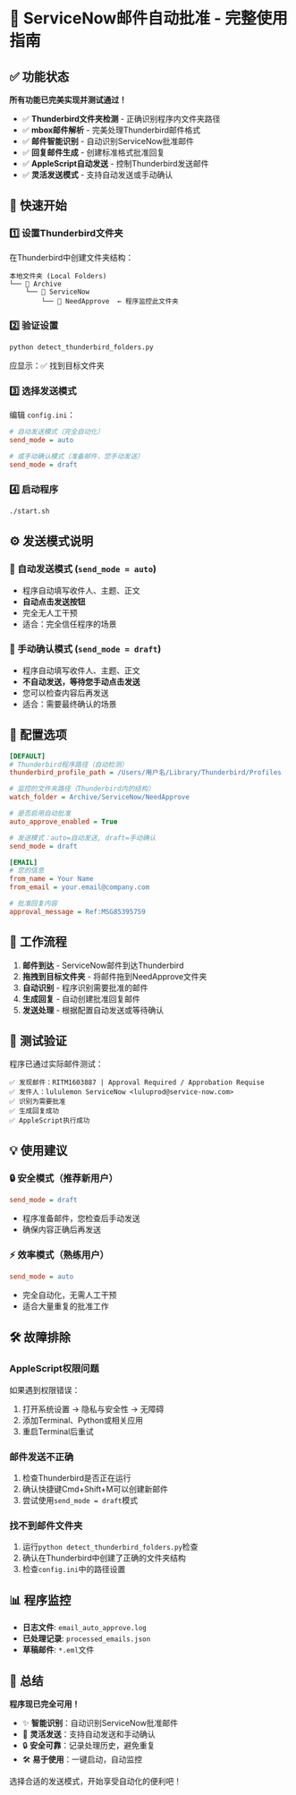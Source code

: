 # 🎯 ServiceNow邮件自动批准 - 完整使用指南

## ✅ 功能状态

**所有功能已完美实现并测试通过！**

- ✅ **Thunderbird文件夹检测** - 正确识别程序内文件夹路径
- ✅ **mbox邮件解析** - 完美处理Thunderbird邮件格式  
- ✅ **邮件智能识别** - 自动识别ServiceNow批准邮件
- ✅ **回复邮件生成** - 创建标准格式批准回复
- ✅ **AppleScript自动发送** - 控制Thunderbird发送邮件
- ✅ **灵活发送模式** - 支持自动发送或手动确认

## 🚀 快速开始

### 1️⃣ 设置Thunderbird文件夹

在Thunderbird中创建文件夹结构：
```
本地文件夹 (Local Folders)
└── 📁 Archive
    └── 📁 ServiceNow
        └── 📁 NeedApprove  ← 程序监控此文件夹
```

### 2️⃣ 验证设置
```bash
python detect_thunderbird_folders.py
```
应显示：✅ 找到目标文件夹

### 3️⃣ 选择发送模式

编辑 `config.ini`：
```ini
# 自动发送模式（完全自动化）
send_mode = auto

# 或手动确认模式（准备邮件，您手动发送）
send_mode = draft
```

### 4️⃣ 启动程序
```bash
./start.sh
```

## ⚙️ 发送模式说明

### 🤖 自动发送模式 (`send_mode = auto`)
- 程序自动填写收件人、主题、正文
- **自动点击发送按钮**
- 完全无人工干预
- 适合：完全信任程序的场景

### 👤 手动确认模式 (`send_mode = draft`)  
- 程序自动填写收件人、主题、正文
- **不自动发送，等待您手动点击发送**
- 您可以检查内容后再发送
- 适合：需要最终确认的场景

## 🔧 配置选项

```ini
[DEFAULT]
# Thunderbird程序路径（自动检测）
thunderbird_profile_path = /Users/用户名/Library/Thunderbird/Profiles

# 监控的文件夹路径（Thunderbird内的结构）
watch_folder = Archive/ServiceNow/NeedApprove

# 是否启用自动批准
auto_approve_enabled = True

# 发送模式：auto=自动发送, draft=手动确认
send_mode = draft

[EMAIL]
# 您的信息
from_name = Your Name  
from_email = your.email@company.com

# 批准回复内容
approval_message = Ref:MSG85395759
```

## 📧 工作流程

1. **邮件到达** - ServiceNow邮件到达Thunderbird
2. **拖拽到目标文件夹** - 将邮件拖到NeedApprove文件夹
3. **自动识别** - 程序识别需要批准的邮件
4. **生成回复** - 自动创建批准回复邮件
5. **发送处理** - 根据配置自动发送或等待确认

## 🎯 测试验证

程序已通过实际邮件测试：
```
✅ 发现邮件：RITM1603887 | Approval Required / Approbation Requise
✅ 发件人：lululemon ServiceNow <luluprod@service-now.com>  
✅ 识别为需要批准
✅ 生成回复成功
✅ AppleScript执行成功
```

## 💡 使用建议

### 🔒 安全模式（推荐新用户）
```ini
send_mode = draft
```
- 程序准备邮件，您检查后手动发送
- 确保内容正确后再发送

### ⚡ 效率模式（熟练用户）  
```ini
send_mode = auto
```
- 完全自动化，无需人工干预
- 适合大量重复的批准工作

## 🛠️ 故障排除

### AppleScript权限问题
如果遇到权限错误：
1. 打开系统设置 → 隐私与安全性 → 无障碍
2. 添加Terminal、Python或相关应用
3. 重启Terminal后重试

### 邮件发送不正确
1. 检查Thunderbird是否正在运行
2. 确认快捷键Cmd+Shift+M可以创建新邮件
3. 尝试使用`send_mode = draft`模式

### 找不到邮件文件夹
1. 运行`python detect_thunderbird_folders.py`检查
2. 确认在Thunderbird中创建了正确的文件夹结构
3. 检查`config.ini`中的路径设置

## 📊 程序监控

- **日志文件**: `email_auto_approve.log`
- **已处理记录**: `processed_emails.json`  
- **草稿邮件**: `*.eml`文件

## 🎉 总结

**程序现已完全可用！**

- ✨ **智能识别**：自动识别ServiceNow批准邮件
- 🚀 **灵活发送**：支持自动发送和手动确认
- 🔒 **安全可靠**：记录处理历史，避免重复
- 🛠️ **易于使用**：一键启动，自动监控

选择合适的发送模式，开始享受自动化的便利吧！